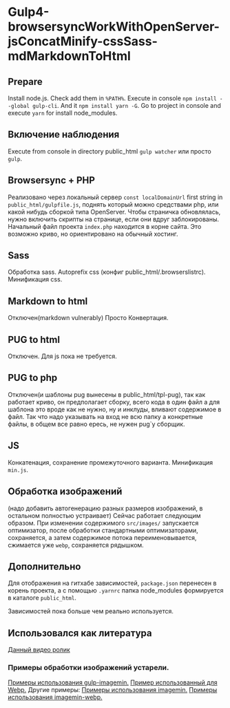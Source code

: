 # Gulp4-browsersyncWorkWithOpenServer-jsConcatMinify-cssSass-mdMarkdownToHtml

## Prepare
Install node.js. Check add them in `%PATH%`. Execute in console `npm install --global gulp-cli`. And it `npm install yarn -G`.
Go to project in console and execute `yarn` for install node_modules.

## Включение наблюдения
Execute from console in directory public_html `gulp watcher` или просто `gulp`.

## Browsersync + PHP
Реализовано через локальный сервер `const localDomainUrl` first string in `public_html/gulpfile.js`, поднять который можно средствами php, или какой нибудь сборкой типа OpenServer. Чтобы страничка обновлялась, нужно включить скрипты на странице, если они вдруг заблокированы. Начальный файл проекта `index.php` находится в корне сайта. Это возможно криво, но ориентировано на обычный хостинг.

## Sass
Обработка sass. Autoprefix css (конфиг public_html/.browserslistrc). Минификация css.

## Markdown to html
Отключен(markdown vulnerably) Просто Конвертация.

## PUG to html
Отключен. Для js пока не требуется.

## PUG to php
Отключен(и шаблоны pug вынесены в public_html/tpl-pug), так как работает криво, он предполагает сборку, всего кода в один файл а для шаблона это вроде как не нужно, ну и инклуды, вливают содержимое в файл. Так что надо указывать на вход не всю папку а конкретные файлы, в общем все равно ересь, не нужен pug`у сборщик.

## JS
Конкатенация, сохранение промежуточного варианта. Минификация `min.js`.

## Обработка изображений
(надо добавить автогенерацию разных размеров изображений, в остальном полностью устраивает)
Сейчас работает следующим образом. При изменении содержимого `src/images/` запускается оптимизатор, после обработки стандартными оптимизаторами, сохраняется, а затем содержимое потока переименовывается, сжимается уже `webp`, сохраняется рядышком.

## Дополнительно
Для отображения на гитхабе зависимостей, `package.json` перенесен в корень проекта, а с помощью `.yarnrc` папка node_modules формируется в каталоге `public_html`.

Зависимостей пока больше чем реально используется.

## Использовался как литература
[Данный видео ролик](https://www.youtube.com/watch?v=tTrPLQ6nOX8)


### Примеры обработки изображений устарели.
[Примеры использования gulp-imagemin.](https://www.npmjs.com/package/gulp-imagemin) [Пример использованный для Webp.](https://www.smashingmagazine.com/2018/07/converting-images-to-webp/) Другие примеры:
[Примеры использования imagemin.](https://github.com/imagemin/imagemin) [Примеры использования imagemin-webp.](https://github.com/imagemin/imagemin-webp)